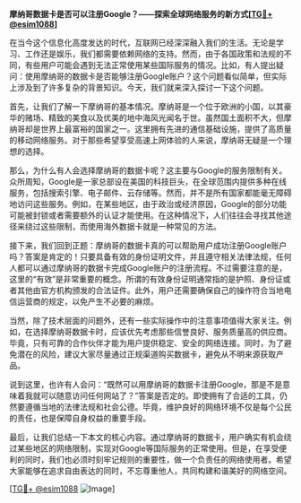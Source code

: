 **摩纳哥数据卡是否可以注册Google？——探索全球网络服务的新方式[[TG💪+ @esim1088](https://t.me/s/esim1088)]**

在当今这个信息化高度发达的时代，互联网已经深深融入我们的生活。无论是学习、工作还是娱乐，我们都需要依赖网络的支持。然而，由于各国政策和法规的不同，有些用户可能会遇到无法正常使用某些国际服务的情况。比如，有人提出疑问：使用摩纳哥的数据卡是否能够注册Google账户？这个问题看似简单，但实际上涉及到了许多复杂的背景知识。今天，我们就来深入探讨一下这个问题。

首先，让我们了解一下摩纳哥的基本情况。摩纳哥是一个位于欧洲的小国，以其豪华的赌场、精致的美食以及优美的地中海风光闻名于世。虽然国土面积不大，但摩纳哥却是世界上最富裕的国家之一。这里拥有先进的通信基础设施，提供了高质量的移动网络服务。对于那些希望享受高速上网体验的人来说，摩纳哥无疑是一个理想的选择。

那么，为什么有人会选择摩纳哥的数据卡呢？这主要与Google的服务限制有关。众所周知，Google是一家总部设在美国的科技巨头，在全球范围内提供多种在线服务，包括搜索引擎、电子邮件、云存储等。然而，并不是所有国家都能毫无障碍地访问这些服务。例如，在某些地区，由于政治或经济原因，Google的部分功能可能被封锁或者需要额外的认证才能使用。在这种情况下，人们往往会寻找其他途径来绕过这些限制，而使用海外数据卡就是一种常见的方法。

接下来，我们回到正题：摩纳哥的数据卡真的可以帮助用户成功注册Google账户吗？答案是肯定的！只要具备有效的身份证明文件，并且遵守相关法律法规，任何人都可以通过摩纳哥的数据卡完成Google账户的注册流程。不过需要注意的是，这里的“有效”是非常重要的概念。所谓的有效身份证明通常指的是护照、身份证或者其他由官方机构颁发的合法证件。此外，用户还需要确保自己的操作符合当地电信运营商的规定，以免产生不必要的麻烦。

当然，除了技术层面的问题外，还有一些实际操作中的注意事项值得大家关注。例如，在选择摩纳哥数据卡时，应该优先考虑那些信誉良好、服务质量高的供应商。毕竟，只有可靠的合作伙伴才能为用户提供稳定、安全的网络连接。同时，为了避免潜在的风险，建议大家尽量通过正规渠道购买数据卡，避免从不明来源获取产品。

说到这里，也许有人会问：“既然可以用摩纳哥的数据卡注册Google，那是不是意味着我就可以随意访问任何网站了？”答案是否定的。即使拥有了合适的工具，仍然要遵循当地的法律法规和社会公德。毕竟，维护良好的网络环境不仅是每个公民的责任，也是保障自身权益的重要手段。

最后，让我们总结一下本文的核心内容。通过摩纳哥的数据卡，用户确实有机会绕过某些地区的网络限制，实现对Google等国际服务的正常使用。但是，在享受便利的同时，我们也必须时刻牢记规则的重要性，做一个负责任的网络使用者。希望大家能够在追求自由表达的同时，不忘尊重他人，共同构建和谐美好的网络空间。

[[TG💪+ @esim1088](https://t.me/s/esim1088) ![Image](https://i.postimg.cc/4NQfJmqS/Snipaste-2025-05-13-00-14-12.png)]